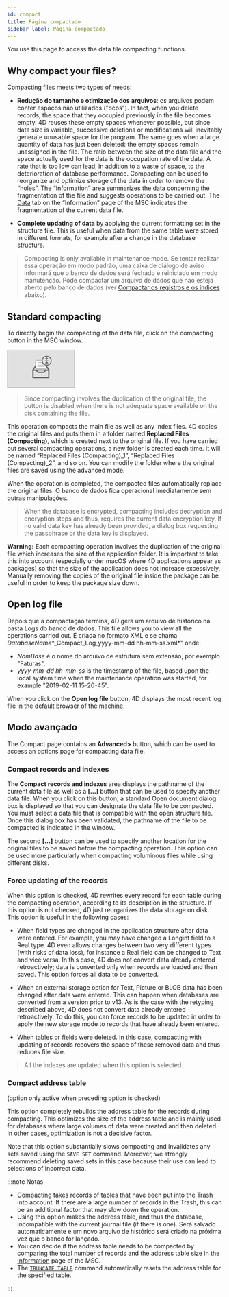 ```yaml
---
id: compact
title: Página compactado
sidebar_label: Página compactado
---
```


You use this page to access the data file compacting functions.

## Why compact your files?

Compacting files meets two types of needs:

- **Redução do tamanho e otimização dos arquivos**: os arquivos podem conter espaços não utilizados ("ocos"). In fact, when you delete records, the space that they occupied previously in the file becomes empty. 4D reuses these empty spaces whenever possible, but since data size is variable, successive deletions or modifications will inevitably generate unusable space for the program. The same goes when a large quantity of data has just been deleted: the empty spaces remain unassigned in the file. The ratio between the size of the data file and the space actually used for the data is the occupation rate of the data. A rate that is too low can lead, in addition to a waste of space, to the deterioration of database performance. Compacting can be used to reorganize and optimize storage of the data in order to remove the “holes”. The “Information” area summarizes the data concerning the fragmentation of the file and suggests operations to be carried out. The [Data](information.md#data) tab on the “Information” page of the MSC indicates the fragmentation of the current data file.

- **Complete updating of data** by applying the current formatting set in the structure file. This is useful when data from the same table were stored in different formats, for example after a change in the database structure.
> Compacting is only available in maintenance mode. Se tentar realizar essa operação em modo padrão, uma caixa de diálogo de aviso informará que o banco de dados será fechado e reiniciado em modo manutenção. Pode compactar um arquivo de dados que não esteja aberto pelo banco de dados (ver [Compactar os registros e os índices](#compact-records-and-indexes) abaixo).

## Standard compacting

To directly begin the compacting of the data file, click on the compacting button in the MSC window.

![](../assets/en/MSC/MSC_compact.png)
> Since compacting involves the duplication of the original file, the button is disabled when there is not adequate space available on the disk containing the file.

This operation compacts the main file as well as any index files. 4D copies the original files and puts them in a folder named **Replaced Files (Compacting)**, which is created next to the original file. If you have carried out several compacting operations, a new folder is created each time. It will be named “Replaced Files (Compacting)_1”, “Replaced Files (Compacting)_2”, and so on. You can modify the folder where the original files are saved using the advanced mode.

When the operation is completed, the compacted files automatically replace the original files. O banco de dados fica operacional imediatamente sem outras manipulações.
> When the database is encrypted, compacting includes decryption and encryption steps and thus, requires the current data encryption key. If no valid data key has already been provided, a dialog box requesting the passphrase or the data key is displayed.

**Warning:** Each compacting operation involves the duplication of the original file which increases the size of the application folder. It is important to take this into account (especially under macOS where 4D applications appear as packages) so that the size of the application does not increase excessively. Manually removing the copies of the original file inside the package can be useful in order to keep the package size down.

## Open log file

Depois que a compactação termina, 4D gera um arquivo de histórico na pasta Logs do banco de dados. This file allows you to view all the operations carried out. É criada no formato XML e se chama  *DatabaseName**_Compact_Log_yyyy-mm-dd hh-mm-ss.xml*" onde:

- *NomBase* é o nome do arquivo de estrutura sem extensão, por exemplo "Faturas",
- *yyyy-mm-dd hh-mm-ss* is the timestamp of the file, based upon the local system time when the maintenance operation was started, for example "2019-02-11 15-20-45".

When you click on the **Open log file** button, 4D displays the most recent log file in the default browser of the machine.


## Modo avançado

The Compact page contains an **Advanced>** button, which can be used to access an options page for compacting data file.

### Compact records and indexes

The **Compact records and indexes** area displays the pathname of the current data file as well as a **[...]** button that can be used to specify another data file. When you click on this button, a standard Open document dialog box is displayed so that you can designate the data file to be compacted. You must select a data file that is compatible with the open structure file. Once this dialog box has been validated, the pathname of the file to be compacted is indicated in the window.

The second **[...]** button can be used to specify another location for the original files to be saved before the compacting operation. This option can be used more particularly when compacting voluminous files while using different disks.

### Force updating of the records

When this option is checked, 4D rewrites every record for each table during the compacting operation, according to its description in the structure. If this option is not checked, 4D just reorganizes the data storage on disk. This option is useful in the following cases:

- When field types are changed in the application structure after data were entered. For example, you may have changed a Longint field to a Real type. 4D even allows changes between two very different types (with risks of data loss), for instance a Real field can be changed to Text and vice versa. In this case, 4D does not convert data already entered retroactively; data is converted only when records are loaded and then saved. This option forces all data to be converted.

- When an external storage option for Text, Picture or BLOB data has been changed after data were entered. This can happen when databases are converted from a version prior to v13. As is the case with the retyping described above, 4D does not convert data already entered retroactively. To do this, you can force records to be updated in order to apply the new storage mode to records that have already been entered.

- When tables or fields were deleted. In this case, compacting with updating of records recovers the space of these removed data and thus reduces file size.
> All the indexes are updated when this option is selected.

### Compact address table

(option only active when preceding option is checked)

This option completely rebuilds the address table for the records during compacting. This optimizes the size of the address table and is mainly used for databases where large volumes of data were created and then deleted. In other cases, optimization is not a decisive factor.

Note that this option substantially slows compacting and invalidates any sets saved using the `SAVE SET` command. Moreover, we strongly recommend deleting saved sets in this case because their use can lead to selections of incorrect data.

:::note Notas

- Compacting takes records of tables that have been put into the Trash into account. If there are a large number of records in the Trash, this can be an additional factor that may slow down the operation.
- Using this option makes the address table, and thus the database, incompatible with the current journal file (if there is one). Será salvado automaticamente e um novo arquivo de histórico será criado na próxima vez que o banco for lançado.
- You can decide if the address table needs to be compacted by comparing the total number of records and the address table size in the [Information](information.md) page of the MSC.
- The [`TRUNCATE TABLE`](https://doc.4d.com/4dv19R/help/command/en/page1051.html) command automatically resets the address table for the specified table.

:::
